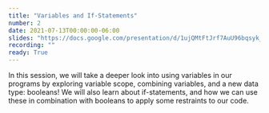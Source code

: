 ```yaml
---
title: "Variables and If-Statements"
number: 2
date: 2021-07-13T00:00:00-06:00
slides: "https://docs.google.com/presentation/d/1ujQMtFtJrf7AuU96bqsyk_cj1OoxgfP1GTqFy7Nq9iA/edit?usp=sharing"
recording: ""
ready: True
---
```


In this session, we will take a deeper look into using variables in our programs by exploring variable scope, combining variables, and a new data type: booleans! We will also learn about if-statements, and how we can use these in combination with booleans to apply some restraints to our code.